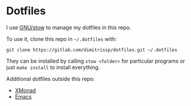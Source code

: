 # Dotfiles

I use [GNU/stow](https://www.gnu.org/software/stow/) to manage my dotfiles in this repo.

To use it, clone this repo in `~/.dotfiles` with:

```console
git clone https://gitlab.com/dimitrissp/dotfiles.git ~/.dotfiles
```

They can be installed by calling `stow <folder>` for particular programs or just `make install` to install everything.

Additional dotfiles outside this repo:

* [XMonad](https://gitlab.com/dimitrissp/xmonad-configuration)
* [Emacs](https://gitlab.com/dimitrissp/emacs-configuration)


